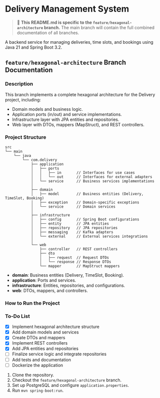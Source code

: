 # Delivery Management System

> 📄 **This README.md is specific to the `feature/hexagonal-architecture` branch.**
> The main branch will contain the full combined documentation of all branches.


A backend service for managing deliveries, time slots, and bookings using Java 21 and Spring Boot 3.2.

## `feature/hexagonal-architecture` Branch Documentation

### **Description**
This branch implements a complete hexagonal architecture for the Delivery project, including:
- Domain models and business logic.
- Application ports (in/out) and service implementations.
- Infrastructure layer with JPA entities and repositories.
- Web layer with DTOs, mappers (MapStruct), and REST controllers.

### **Project Structure**
```
src
└── main
    └── java
        └── com.delivery
            ├── application
            │   ├── ports
            │   │   ├── in       // Interfaces for use cases
            │   │   └── out      // Interfaces for external adapters
            │   └── service      // Business services implementations
            │
            ├── domain
            │   ├── model        // Business entities (Delivery, TimeSlot, Booking)
            │   ├── exception    // Domain-specific exceptions
            │   └── service      // Domain services
            │
            ├── infrastructure
            │   ├── config       // Spring Boot configurations
            │   ├── entity       // JPA entities
            │   ├── repository   // JPA repositories
            │   ├── messaging    // Kafka adapters
            │   └── external     // External services integrations
            │
            └── web
                ├── controller   // REST controllers
                ├── dto
                │   ├── request  // Request DTOs
                │   └── response // Response DTOs
                └── mapper       // MapStruct mappers
```
- **domain**: Business entities (Delivery, TimeSlot, Booking).
- **application**: Ports and services.
- **infrastructure**: Entities, repositories, and configurations.
- **web**: DTOs, mappers, and controllers.

### **How to Run the Project**

### **To-Do List**
- [x] Implement hexagonal architecture structure
- [x] Add domain models and services
- [x] Create DTOs and mappers
- [x] Implement REST controllers
- [x] Add JPA entities and repositories
- [ ] Finalize service logic and integrate repositories
- [ ] Add tests and documentation
- [ ] Dockerize the application

1. Clone the repository.
2. Checkout the `feature/hexagonal-architecture` branch.
3. Set up PostgreSQL and configure `application.properties`.
4. Run `mvn spring-boot:run`.
